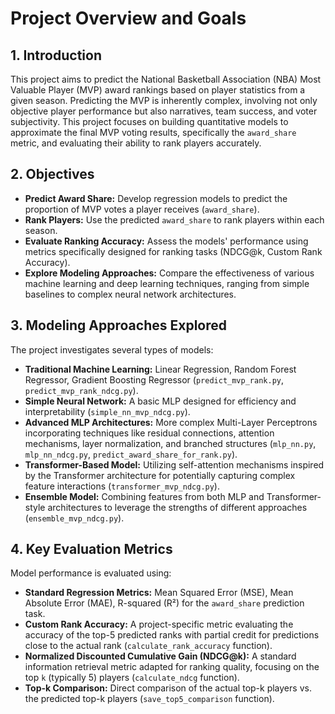# Project Overview and Goals

## 1. Introduction

This project aims to predict the National Basketball Association (NBA) Most Valuable Player (MVP) award rankings based on player statistics from a given season. Predicting the MVP is inherently complex, involving not only objective player performance but also narratives, team success, and voter subjectivity. This project focuses on building quantitative models to approximate the final MVP voting results, specifically the `award_share` metric, and evaluating their ability to rank players accurately.

## 2. Objectives

*   **Predict Award Share:** Develop regression models to predict the proportion of MVP votes a player receives (`award_share`).
*   **Rank Players:** Use the predicted `award_share` to rank players within each season.
*   **Evaluate Ranking Accuracy:** Assess the models' performance using metrics specifically designed for ranking tasks (NDCG@k, Custom Rank Accuracy).
*   **Explore Modeling Approaches:** Compare the effectiveness of various machine learning and deep learning techniques, ranging from simple baselines to complex neural network architectures.

## 3. Modeling Approaches Explored

The project investigates several types of models:

*   **Traditional Machine Learning:** Linear Regression, Random Forest Regressor, Gradient Boosting Regressor (`predict_mvp_rank.py`, `predict_mvp_rank_ndcg.py`).
*   **Simple Neural Network:** A basic MLP designed for efficiency and interpretability (`simple_nn_mvp_ndcg.py`).
*   **Advanced MLP Architectures:** More complex Multi-Layer Perceptrons incorporating techniques like residual connections, attention mechanisms, layer normalization, and branched structures (`mlp_nn.py`, `mlp_nn_ndcg.py`, `predict_award_share_for_rank.py`).
*   **Transformer-Based Model:** Utilizing self-attention mechanisms inspired by the Transformer architecture for potentially capturing complex feature interactions (`transformer_mvp_ndcg.py`).
*   **Ensemble Model:** Combining features from both MLP and Transformer-style architectures to leverage the strengths of different approaches (`ensemble_mvp_ndcg.py`).

## 4. Key Evaluation Metrics

Model performance is evaluated using:

*   **Standard Regression Metrics:** Mean Squared Error (MSE), Mean Absolute Error (MAE), R-squared (R²) for the `award_share` prediction task.
*   **Custom Rank Accuracy:** A project-specific metric evaluating the accuracy of the top-5 predicted ranks with partial credit for predictions close to the actual rank (`calculate_rank_accuracy` function).
*   **Normalized Discounted Cumulative Gain (NDCG@k):** A standard information retrieval metric adapted for ranking quality, focusing on the top `k` (typically 5) players (`calculate_ndcg` function).
*   **Top-k Comparison:** Direct comparison of the actual top-k players vs. the predicted top-k players (`save_top5_comparison` function). 